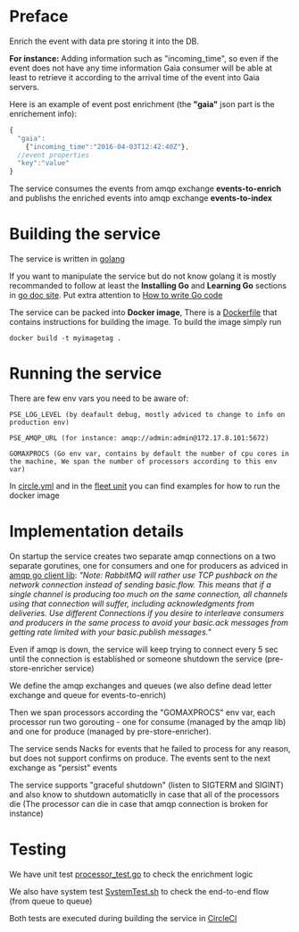 # Preface
Enrich the event with data pre storing it into the DB.

**For instance:** Adding information such as "incoming_time", so even if the event does not have any time information Gaia consumer will be able at least to retrieve it according to the arrival time of the event into Gaia servers.

Here is an example of event post enrichment (the **"gaia"** json part is the enrichement info):
```javascript
{
  "gaia":
    {"incoming_time":"2016-04-03T12:42:40Z"},
  //event properties
  "key":"value" 
}
```

The service consumes the events from amqp exchange **events-to-enrich** and publishs the enriched events into amqp exchange **events-to-index**

# Building the service
The service is written in [golang](https://golang.org/)

If you want to manipulate the service but do not know golang it is mostly recommanded to follow at least the **Installing Go** and **Learning Go** sections in [go doc site](https://golang.org/doc/). Put extra attention to [How to write Go code](https://golang.org/doc/code.html) 

The service can be packed into **Docker image**, There is a [Dockerfile](https://github.com/gaia-adm/pre-store-enricher/blob/master/Dockerfile) that contains instructions for building the image. To build the image simply run 
```docker
docker build -t myimagetag .
```

# Running the service
There are few env vars you need to be aware of:
```
PSE_LOG_LEVEL (by deafault debug, mostly adviced to change to info on production env)
```

```
PSE_AMQP_URL (for instance: amqp://admin:admin@172.17.8.101:5672)
```

```
GOMAXPROCS (Go env var, contains by default the number of cpu cores in the machine, We span the number of processors according to this env var)
```

In [circle.yml](https://github.com/gaia-adm/pre-store-enricher/blob/master/circle.yml) and in the [fleet unit](https://github.com/gaia-adm/pre-store-enricher/blob/master/pre-store-enricher.service) you can find examples for how to run the docker image

# Implementation details
On startup the service creates two separate amqp connections on a two separate gorutines, one for consumers and one for producers as adviced in [amqp go client lib](https://godoc.org/github.com/streadway/amqp):
*"Note: RabbitMQ will rather use TCP pushback on the network connection instead of sending basic.flow. This means that if a single channel is producing too much on the same connection, all channels using that connection will suffer, including acknowledgments from deliveries. Use different Connections if you desire to interleave consumers and producers in the same process to avoid your basic.ack messages from getting rate limited with your basic.publish messages."*

Even if amqp is down, the service will keep trying to connect every 5 sec until the connection is established or someone shutdown the service (pre-store-enricher service)

We define the amqp exchanges and queues (we also define dead letter exchange and queue for events-to-enrich)

Then we span processors according the "GOMAXPROCS" env var, each processor run two gorouting - one for consume (managed by the amqp lib) and one for produce (managed by pre-store-enricher).

The service sends Nacks for events that he failed to process for any reason, but does not support confirms on produce.
The events sent to the next exchange as "persist" events

The service supports "graceful shutdown" (listen to SIGTERM and SIGINT) and also know to shutdown automaticlly in case that all of the processors die (The processor can die in case that amqp connection is broken for instance)

# Testing

We have unit test [processor_test.go](https://github.com/gaia-adm/pre-store-enricher/blob/master/amqphandler/processor_test.go) to check the enrichment logic

We also have system test [SystemTest.sh](https://github.com/gaia-adm/pre-store-enricher/blob/master/SystemTest.sh) to check the end-to-end flow (from queue to queue)

Both tests are executed during building the service in [CircleCI](https://circleci.com/gh/gaia-adm/pre-store-enricher)
